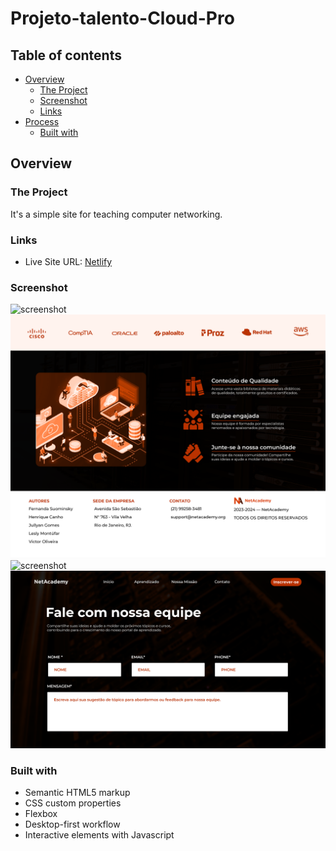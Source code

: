 # Projeto-talento-Cloud-Pro


## Table of contents

- [Overview](#overview)
  - [The Project](#the-project)
  - [Screenshot](#screenshot)
  - [Links](#links)
- [Process](#my-process)
  - [Built with](#built-with)



## Overview

### The Project

It's a simple site for teaching computer networking.

### Links

- Live Site URL: [Netlify](https://loquacious-quokka-3e1d21.netlify.app/)


### Screenshot

![screenshot](./design/hero.png)
![screenshot](./design/services.png)
![screenshot](./design/articles.png)
![screenshot](./design/contact.png)



### Built with

- Semantic HTML5 markup
- CSS custom properties
- Flexbox
- Desktop-first workflow
- Interactive elements with Javascript
